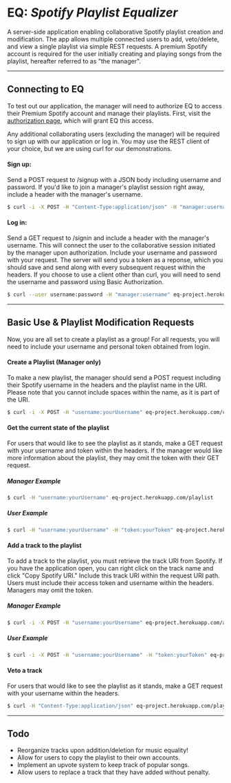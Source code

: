 # __EQ:__ _Spotify Playlist Equalizer_
A server-side application enabling collaborative Spotify playlist creation and modification.  The app allows multiple connected users to add, veto/delete, and view a single playlist via simple REST requests.  A premium Spotify account is required for the user initially creating and playing songs from the playlist, hereafter referred to as "the manager".

---

## Connecting to EQ
To test out our application, the manager will need to authorize EQ to access their Premium Spotify account and manage their playlists. First, visit the [authorization page](http://http://eq-project.herokuapp.com/), which will grant EQ this access.

Any additional collaborating users (excluding the manager) will be required to sign up with our application or log in.  You may use the REST client of your choice, but we are using curl for our demonstrations.

#### Sign up:
Send a POST request to /signup with a JSON body including username and password. If you'd like to join a manager's playlist session right away, include a header with the manager's username.
```sh
$ curl -i -X POST -H "Content-Type:application/json" -H "manager:username" eq-project.herokuapp.com/signup -d '{"username":"test", "password":"test"}'
```
#### Log in:
Send a GET request to /signin and include a header with the manager's username. This will connect the user to the collaborative session initiated by the manager upon authorization. Include your username and password with your request. The server will send you a token as a reponse, which you should save and send along with every subsequent request within the headers. If you choose to use a client other than curl, you will need to send the username and password using Basic Authorization.
```sh
$ curl --user username:password -H "manager:username" eq-project.herokuapp.com/signin
```

---

## Basic Use & Playlist Modification Requests
Now, you are all set to create a playlist as a group! For all requests, you will need to include your username and personal token obtained from login.

#### Create a Playlist (Manager only)
To make a new playlist, the manager should send a POST request including their Spotify username in the headers and the playlist name in the URI. Please note that you cannot include spaces within the name, as it is part of the URI.
```sh
$ curl -i -X POST -H "username:yourUsername" eq-project.herokuapp.com/create/PlaylistName
```

#### Get the current state of the playlist
For users that would like to see the playlist as it stands, make a GET request with your username and token within the headers. If the manager would like more information about the playlist, they may omit the token with their GET request.
##### Manager Example
```sh
$ curl -H "username:yourUsername" eq-project.herokuapp.com/playlist
```
##### User Example
```sh
$ curl -H "username:yourUsername" -H "token:yourToken" eq-project.herokuapp.com/playlist
```
#### Add a track to the playlist
To add a track to the playlist, you must retrieve the track URI from Spotify. If you have the application open, you can right click on the track name and click "Copy Spotify URI." Include this track URI within the request URI path.  Users must include their access token and username within the headers. Managers may omit the token.
##### Manager Example
```sh
$ curl -i -X POST -H "username:yourUsername" eq-project.herokuapp.com/add/SpotifyURI
```
##### User Example
```sh
$ curl -i -X POST -H "username:yourUsername" -H "token:yourToken" eq-project.herokuapp.com/add/SpotifyURI
```
#### Veto a track
For users that would like to see the playlist as it stands, make a GET request with your username within the headers.
```sh
$ curl -H "Content-Type:application/json" eq-project.herokuapp.com/playlist
```
---
## Todo
* Reorganize tracks upon addition/deletion for music equality!
* Allow for users to copy the playlist to their own accounts.
* Implement an upvote system to keep track of popular songs.
* Allow users to replace a track that they have added without penalty.
